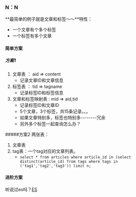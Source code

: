 ### N：N
**最简单的例子就是文章和标签～～**特性：
* 一个文章有个多个标签
* 一个标签有多个文章

#### 简单方案
##### 方案1
1. 文章表    ： aid => content
    * 记录文章ID和文章信息
2. 标签表    ： tid => tagname
    * 记录标签ID和标签信息
3. 文章和标签映射表   : mid => aid,tid
    * 记录标签ID和文章ID
    * 5个文章，3个标签，共15条记录。。。
    * 如果文章特别多，标签也特别多--------冗余
    * 另外多个标签一起查询怎么办？
    
#####方案2
两张表：
1. 文章表
2. tag表：一个tag对应的文章列表。
    * ```select * from articles where article_id in (select distinct(article_id) from tags where tags in ('tag1','tag2','tag3')) limit n; ```

#### 进阶方案
听说过es吗？[ES](https://www.elastic.co/guide/cn/elasticsearch/guide/current/foreword_id.html)
